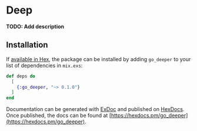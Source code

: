 # Deep

**TODO: Add description**

## Installation

If [available in Hex](https://hex.pm/docs/publish), the package can be installed
by adding `go_deeper` to your list of dependencies in `mix.exs`:

```elixir
def deps do
  [
    {:go_deeper, "~> 0.1.0"}
  ]
end
```

Documentation can be generated with [ExDoc](https://github.com/elixir-lang/ex_doc)
and published on [HexDocs](https://hexdocs.pm). Once published, the docs can
be found at [https://hexdocs.pm/go_deeper](https://hexdocs.pm/go_deeper).

